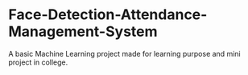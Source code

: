 # Face-Detection-Attendance-Management-System
A basic Machine Learning project made for learning purpose and mini project in college. 
